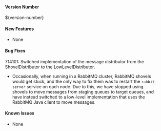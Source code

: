 #### Version Number
${version-number}

#### New Features
- None

#### Bug Fixes
714101: Switched implementation of the message distributor from the ShovelDistributor to the LowLevelDistributor.
- Occasionally, when running in a RabbitMQ cluster, RabbitMQ shovels would get stuck, and the only way to fix them was to restart the
  `rabbit-server` service on each node. Due to this, we have stopped using shovels to move messages from staging queues to target queues,
  and have instead switched to a low-level implementation that uses the RabbitMQ Java client to move messages.

#### Known Issues
- None